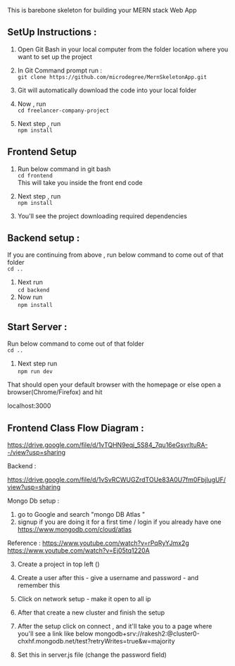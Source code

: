 
This is barebone skeleton for building your MERN stack Web App 

## SetUp Instructions : 

1. Open Git Bash in your local computer from the folder location where you want to set up the project
2. In Git Command prompt run : <br/>
`git clone https://github.com/microdegree/MernSkeletonApp.git`
      
3. Git will automatically download the code into your local folder
4. Now , run <br/>
`cd freelancer-company-project`

5.  Next step , run <br/>
`npm install`

## Frontend Setup 
1. Run below command in git bash <br/>
`cd frontend`
<br/>This will take you inside the front end code

2. Next step , run <br/>
`npm install`
3. You'll see the project downloading required dependencies

## Backend setup : 

If you are continuing from above , run below command to come out of that folder<br/>
`cd ..`

1. Next run<br/>`cd backend`
2. Now run<br/> `npm install`<br/>

## Start Server :
 Run below command to come out of that folder<br/>
`cd ..`
1. Next step run <br/>`npm run dev`

That should open your default browser with the homepage 
or else open a browser(Chrome/Firefox) and hit

localhost:3000


## Frontend Class Flow Diagram : 

https://drive.google.com/file/d/1vTQHN9eqj_5S84_7qu16eGsvrItuRA--/view?usp=sharing


Backend : 

https://drive.google.com/file/d/1vSvRCWUGZrdTOUe83A0U7fm0FbjIugUF/view?usp=sharing

Mongo Db setup : 

1. go to Google and search "mongo DB Atlas " 
2. signup if you are doing it for a first time / login if you already have one
https://www.mongodb.com/cloud/atlas

Reference : https://www.youtube.com/watch?v=rPqRyYJmx2g
https://www.youtube.com/watch?v=Ej05tq1220A


3. Create a project in top left ()
4. Create a user after this - give a username and password - and remember this
5. Click on network setup - make it open to all ip 
4. After that create a new cluster and finish the setup 
5. After the setup click on connect , and it'll take you to a page where you'll see a 
link like below
mongodb+srv://rakesh2:<password>@cluster0-chxhf.mongodb.net/test?retryWrites=true&w=majority

6. Set this in server.js file (change the password field)
